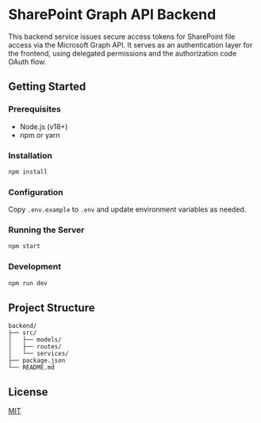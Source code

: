 # SharePoint Graph API Backend

This backend service issues secure access tokens for SharePoint file access via the Microsoft Graph API. It serves as an authentication layer for the frontend, using delegated permissions and the authorization code OAuth flow.

## Getting Started

### Prerequisites

- Node.js (v18+)
- npm or yarn

### Installation

```bash
npm install
```

### Configuration

Copy `.env.example` to `.env` and update environment variables as needed.

### Running the Server

```bash
npm start
```

### Development

```bash
npm run dev
```

## Project Structure

```
backend/
├── src/
│   ├── models/
│   ├── routes/
│   └── services/
├── package.json
└── README.md
```

## License

[MIT](../LICENSE)

